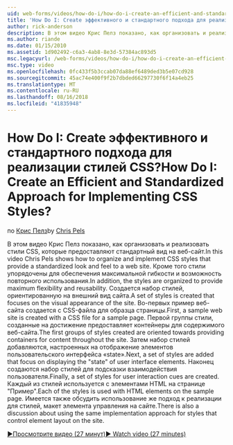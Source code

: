 ```yaml
---
uid: web-forms/videos/how-do-i/how-do-i-create-an-efficient-and-standardized-approach-for-implementing-css-styles
title: 'How Do I: Create эффективного и стандартного подхода для реализации стилей CSS? | Документы Майкрософт'
author: rick-anderson
description: В этом видео Крис Пелз показано, как организовать и реализовать стили CSS, которые предоставляют стандартный вид на веб-сайт. Кроме того стили представляют собой...
ms.author: riande
ms.date: 01/15/2010
ms.assetid: 1d902492-c6a3-4ab8-8e3d-57384ac893d5
msc.legacyurl: /web-forms/videos/how-do-i/how-do-i-create-an-efficient-and-standardized-approach-for-implementing-css-styles
msc.type: video
ms.openlocfilehash: 0fc433f5b3ccab07da88ef6489ded3b5e07cd928
ms.sourcegitcommit: 45ac74e400f9f2b7dbded66297730f6f14a4eb25
ms.translationtype: MT
ms.contentlocale: ru-RU
ms.lasthandoff: 08/16/2018
ms.locfileid: "41835948"
---
```

<a name="how-do-i-create-an-efficient-and-standardized-approach-for-implementing-css-styles"></a><span data-ttu-id="ab482-105">How Do I: Create эффективного и стандартного подхода для реализации стилей CSS?</span><span class="sxs-lookup"><span data-stu-id="ab482-105">How Do I: Create an Efficient and Standardized Approach for Implementing CSS Styles?</span></span>
====================
<span data-ttu-id="ab482-106">по [Крис Пелз](https://twitter.com/chrispels)</span><span class="sxs-lookup"><span data-stu-id="ab482-106">by [Chris Pels](https://twitter.com/chrispels)</span></span>

<span data-ttu-id="ab482-107">В этом видео Крис Пелз показано, как организовать и реализовать стили CSS, которые предоставляют стандартный вид на веб-сайт.</span><span class="sxs-lookup"><span data-stu-id="ab482-107">In this video Chris Pels shows how to organize and implement CSS styles that provide a standardized look and feel to a web site.</span></span> <span data-ttu-id="ab482-108">Кроме того стили упорядочены для обеспечения максимальной гибкости и возможность повторного использования.</span><span class="sxs-lookup"><span data-stu-id="ab482-108">In addition, the styles are organized to provide maximum flexibility and reusability.</span></span> <span data-ttu-id="ab482-109">Создается набор стилей, ориентированную на внешний вид сайта.</span><span class="sxs-lookup"><span data-stu-id="ab482-109">A set of styles is created that focuses on the visual appearance of the site.</span></span> <span data-ttu-id="ab482-110">Во-первых пример веб-сайта создается с CSS-файла для образца страницы.</span><span class="sxs-lookup"><span data-stu-id="ab482-110">First, a sample web site is created with a CSS file for a sample page.</span></span> <span data-ttu-id="ab482-111">Первой группы стили, созданные на достижение предоставляет контейнеры для содержимого веб-сайта.</span><span class="sxs-lookup"><span data-stu-id="ab482-111">The first groups of styles created are oriented towards providing containers for content throughout the site.</span></span> <span data-ttu-id="ab482-112">Затем набор стилей добавляются, настроенных на отображение элементов пользовательского интерфейса «state».</span><span class="sxs-lookup"><span data-stu-id="ab482-112">Next, a set of styles are added that focus on displaying the "state" of user interface elements.</span></span> <span data-ttu-id="ab482-113">Наконец создаются набор стилей для подсказки взаимодействия пользователя.</span><span class="sxs-lookup"><span data-stu-id="ab482-113">Finally, a set of styles for user interaction cues are created.</span></span> <span data-ttu-id="ab482-114">Каждый из стилей используется с элементами HTML на странице "Пример".</span><span class="sxs-lookup"><span data-stu-id="ab482-114">Each of the styles is used with HTML elements on the sample page.</span></span> <span data-ttu-id="ab482-115">Имеется также обсудить использование же подход к реализации для стилей, макет элемента управления на сайте.</span><span class="sxs-lookup"><span data-stu-id="ab482-115">There is also a discussion about using the same implementation approach for styles that control element layout on the site.</span></span>

[<span data-ttu-id="ab482-116">&#9654;Просмотрите видео (27 минут)</span><span class="sxs-lookup"><span data-stu-id="ab482-116">&#9654; Watch video (27 minutes)</span></span>](https://channel9.msdn.com/Blogs/ASP-NET-Site-Videos/how-do-i-create-an-efficient-and-standardized-approach-for-implementing-css-styles)
